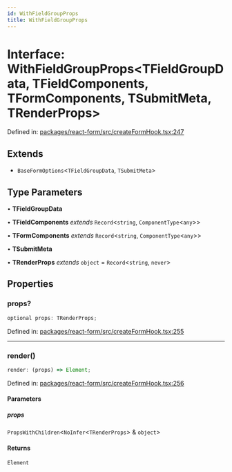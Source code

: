 ```yaml
---
id: WithFieldGroupProps
title: WithFieldGroupProps
---
```


<!-- DO NOT EDIT: this page is autogenerated from the type comments -->

# Interface: WithFieldGroupProps\<TFieldGroupData, TFieldComponents, TFormComponents, TSubmitMeta, TRenderProps\>

Defined in: [packages/react-form/src/createFormHook.tsx:247](https://github.com/TanStack/form/blob/main/packages/react-form/src/createFormHook.tsx#L247)

## Extends

- `BaseFormOptions`\<`TFieldGroupData`, `TSubmitMeta`\>

## Type Parameters

• **TFieldGroupData**

• **TFieldComponents** *extends* `Record`\<`string`, `ComponentType`\<`any`\>\>

• **TFormComponents** *extends* `Record`\<`string`, `ComponentType`\<`any`\>\>

• **TSubmitMeta**

• **TRenderProps** *extends* `object` = `Record`\<`string`, `never`\>

## Properties

### props?

```ts
optional props: TRenderProps;
```

Defined in: [packages/react-form/src/createFormHook.tsx:255](https://github.com/TanStack/form/blob/main/packages/react-form/src/createFormHook.tsx#L255)

***

### render()

```ts
render: (props) => Element;
```

Defined in: [packages/react-form/src/createFormHook.tsx:256](https://github.com/TanStack/form/blob/main/packages/react-form/src/createFormHook.tsx#L256)

#### Parameters

##### props

`PropsWithChildren`\<`NoInfer`\<`TRenderProps`\> & `object`\>

#### Returns

`Element`
